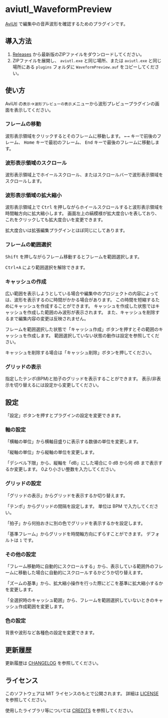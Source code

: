 # aviutl_WaveformPreview

[AviUtl](http://spring-fragrance.mints.ne.jp/aviutl/)
で編集中の音声波形を確認するためのプラグインです。

## 導入方法

1. [Releases](https://github.com/karoterra/aviutl_WaveformPreview/releases/)
   から最新版のZIPファイルをダウンロードしてください。
2. ZIPファイルを展開し、 `aviutl.exe` と同じ場所、または `aviutl.exe` と同じ場所にある
   `plugins` フォルダに `WaveformPreview.auf` をコピーしてください。

## 使い方

AviUtl の`表示`→`波形プレビューの表示`メニューから波形プレビュープラグインの画面を表示してください。

### フレームの移動
波形表示領域をクリックするとそのフレームに移動します。
<kbd>←</kbd><kbd>→</kbd> キーで前後のフレーム、
<kbd>Home</kbd> キーで最初のフレーム、
<kbd>End</kbd> キーで最後のフレームに移動します。

### 波形表示領域のスクロール
波形表示領域上でホイールスクロール、またはスクロールバーで波形表示領域をスクロールします。

### 波形表示領域の拡大縮小
波形表示領域上で <kbd>Ctrl</kbd> を押しながらホイールスクロールすると波形表示領域を時間軸方向に拡大縮小します。
画面左上の縞模様が拡大度合いを表しており、これをクリックしても拡大度合いを変更できます。

拡大度合いは拡張編集プラグインとほぼ同じにしてあります。

### フレームの範囲選択
<kbd>Shift</kbd> を押しながらフレーム移動するとフレームを範囲選択します。

<kbd><kbd>Ctrl</kbd>+<kbd>A</kbd></kbd> により範囲選択を解除できます。

### キャッシュの作成
広い範囲を表示しようとしている場合や編集中のプロジェクトの内容によっては、波形を表示するのに時間がかかる場合があります。
この時間を短縮するためにキャッシュを作成することができます。
キャッシュを作成した状態ではキャッシュを作成した範囲のみ波形が表示されます。
また、キャッシュを削除するまで編集内容の変更は反映されません。

フレームを範囲選択した状態で「キャッシュ作成」ボタンを押すとその範囲のキャッシュを作成します。
範囲選択していない状態の動作は設定を参照してください。

キャッシュを削除する場合は「キャッシュ削除」ボタンを押してください。

### グリッドの表示
指定したテンポ(BPM)と拍子のグリッドを表示することができます。
表示/非表示を切り替えるには設定から変更してください。

## 設定

「設定」ボタンを押すとプラグインの設定を変更できます。

### 軸の設定
「横軸の単位」から横軸目盛りに表示する数値の単位を変更します。

「縦軸の単位」から縦軸の単位を変更します。

「デシベル下限」から、縦軸を「dB」にした場合に 0 dB から何 dB まで表示するか変更します。
0より小さい整数を入力してください。

### グリッドの設定
「グリッドの表示」からグリッドを表示するか切り替えます。

「テンポ」からグリッドの間隔を設定します。
単位は BPM で入力してください。

「拍子」から何拍おきに別の色でグリッドを表示するかを設定します。

「基準フレーム」からグリッドを時間軸方向にずらすことができます。
デフォルトは `1` です。

### その他の設定
「フレーム移動時に自動的にスクロールする」から、表示している範囲外のフレームに移動した場合に自動的にスクロールするかどうか切り替えます。

「ズームの基準」から、拡大縮小操作を行った際にどこを基準に拡大縮小するかを変更します。

「全選択時のキャッシュ範囲」から、フレームを範囲選択していないときのキャッシュ作成範囲を変更します。

### 色の設定
背景や波形など各種色の設定を変更できます。

## 更新履歴

更新履歴は [CHANGELOG](CHANGELOG.md) を参照してください。

## ライセンス

このソフトウェアは MIT ライセンスのもとで公開されます。
詳細は [LICENSE](LICENSE) を参照してください。

使用したライブラリ等については [CREDITS](CREDITS.md) を参照してください。
